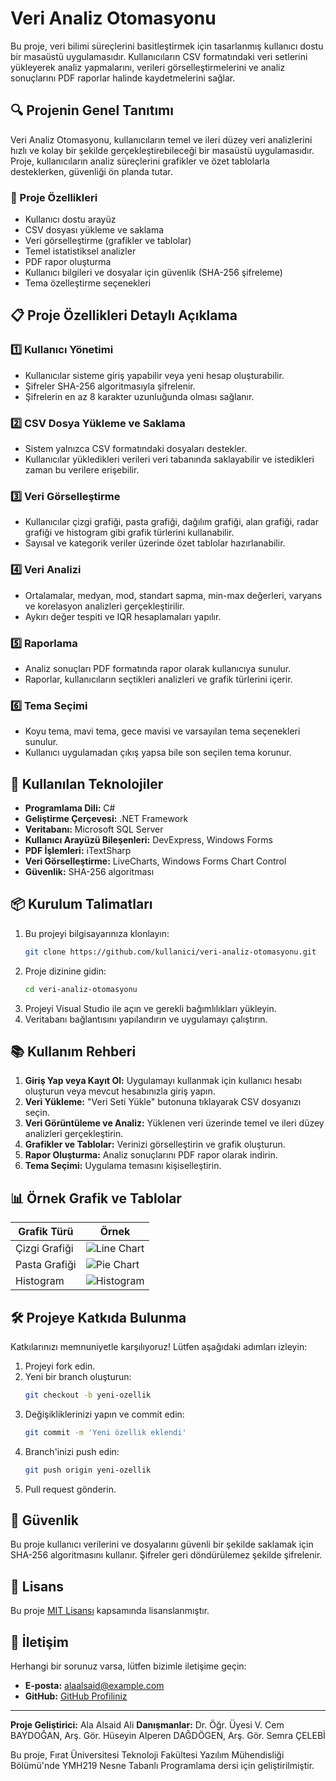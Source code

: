 # Veri Analiz Otomasyonu

Bu proje, veri bilimi süreçlerini basitleştirmek için tasarlanmış kullanıcı dostu bir masaüstü uygulamasıdır. Kullanıcıların CSV formatındaki veri setlerini yükleyerek analiz yapmalarını, verileri görselleştirmelerini ve analiz sonuçlarını PDF raporlar halinde kaydetmelerini sağlar.

## 🔍 Projenin Genel Tanıtımı
Veri Analiz Otomasyonu, kullanıcıların temel ve ileri düzey veri analizlerini hızlı ve kolay bir şekilde gerçekleştirebileceği bir masaüstü uygulamasıdır. Proje, kullanıcıların analiz süreçlerini grafikler ve özet tablolarla desteklerken, güvenliği ön planda tutar.

### 🎯 Proje Özellikleri
- Kullanıcı dostu arayüz
- CSV dosyası yükleme ve saklama
- Veri görselleştirme (grafikler ve tablolar)
- Temel istatistiksel analizler
- PDF rapor oluşturma
- Kullanıcı bilgileri ve dosyalar için güvenlik (SHA-256 şifreleme)
- Tema özelleştirme seçenekleri

## 📋 Proje Özellikleri Detaylı Açıklama

### 1️⃣ Kullanıcı Yönetimi
- Kullanıcılar sisteme giriş yapabilir veya yeni hesap oluşturabilir.
- Şifreler SHA-256 algoritmasıyla şifrelenir.
- Şifrelerin en az 8 karakter uzunluğunda olması sağlanır.

### 2️⃣ CSV Dosya Yükleme ve Saklama
- Sistem yalnızca CSV formatındaki dosyaları destekler.
- Kullanıcılar yükledikleri verileri veri tabanında saklayabilir ve istedikleri zaman bu verilere erişebilir.

### 3️⃣ Veri Görselleştirme
- Kullanıcılar çizgi grafiği, pasta grafiği, dağılım grafiği, alan grafiği, radar grafiği ve histogram gibi grafik türlerini kullanabilir.
- Sayısal ve kategorik veriler üzerinde özet tablolar hazırlanabilir.

### 4️⃣ Veri Analizi
- Ortalamalar, medyan, mod, standart sapma, min-max değerleri, varyans ve korelasyon analizleri gerçekleştirilir.
- Aykırı değer tespiti ve IQR hesaplamaları yapılır.

### 5️⃣ Raporlama
- Analiz sonuçları PDF formatında rapor olarak kullanıcıya sunulur.
- Raporlar, kullanıcıların seçtikleri analizleri ve grafik türlerini içerir.

### 6️⃣ Tema Seçimi
- Koyu tema, mavi tema, gece mavisi ve varsayılan tema seçenekleri sunulur.
- Kullanıcı uygulamadan çıkış yapsa bile son seçilen tema korunur.

## 🚀 Kullanılan Teknolojiler
- **Programlama Dili:** C#
- **Geliştirme Çerçevesi:** .NET Framework
- **Veritabanı:** Microsoft SQL Server
- **Kullanıcı Arayüzü Bileşenleri:** DevExpress, Windows Forms
- **PDF İşlemleri:** iTextSharp
- **Veri Görselleştirme:** LiveCharts, Windows Forms Chart Control
- **Güvenlik:** SHA-256 algoritması

## 📦 Kurulum Talimatları
1. Bu projeyi bilgisayarınıza klonlayın:
   ```bash
   git clone https://github.com/kullanici/veri-analiz-otomasyonu.git
   ```
2. Proje dizinine gidin:
   ```bash
   cd veri-analiz-otomasyonu
   ```
3. Projeyi Visual Studio ile açın ve gerekli bağımlılıkları yükleyin.
4. Veritabanı bağlantısını yapılandırın ve uygulamayı çalıştırın.

## 📚 Kullanım Rehberi
1. **Giriş Yap veya Kayıt Ol:** Uygulamayı kullanmak için kullanıcı hesabı oluşturun veya mevcut hesabınızla giriş yapın.
2. **Veri Yükleme:** "Veri Seti Yükle" butonuna tıklayarak CSV dosyanızı seçin.
3. **Veri Görüntüleme ve Analiz:** Yüklenen veri üzerinde temel ve ileri düzey analizleri gerçekleştirin.
4. **Grafikler ve Tablolar:** Verinizi görselleştirin ve grafik oluşturun.
5. **Rapor Oluşturma:** Analiz sonuçlarını PDF rapor olarak indirin.
6. **Tema Seçimi:** Uygulama temasını kişiselleştirin.

## 📊 Örnek Grafik ve Tablolar
| Grafik Türü     | Örnek                          |
|-----------------|--------------------------------|
| Çizgi Grafiği   | ![Line Chart](docs/line_chart.png) |
| Pasta Grafiği   | ![Pie Chart](docs/pie_chart.png)   |
| Histogram       | ![Histogram](docs/histogram.png)   |

## 🛠️ Projeye Katkıda Bulunma
Katkılarınızı memnuniyetle karşılıyoruz! Lütfen aşağıdaki adımları izleyin:
1. Projeyi fork edin.
2. Yeni bir branch oluşturun:
   ```bash
   git checkout -b yeni-ozellik
   ```
3. Değişikliklerinizi yapın ve commit edin:
   ```bash
   git commit -m 'Yeni özellik eklendi'
   ```
4. Branch'inizi push edin:
   ```bash
   git push origin yeni-ozellik
   ```
5. Pull request gönderin.

## 🔐 Güvenlik
Bu proje kullanıcı verilerini ve dosyalarını güvenli bir şekilde saklamak için SHA-256 algoritmasını kullanır. Şifreler geri döndürülemez şekilde şifrelenir.

## 📄 Lisans
Bu proje [MIT Lisansı](LICENSE) kapsamında lisanslanmıştır.

## 📧 İletişim
Herhangi bir sorunuz varsa, lütfen bizimle iletişime geçin:
- **E-posta:** alaalsaid@example.com
- **GitHub:** [GitHub Profiliniz](https://github.com/kullanici)

---
**Proje Geliştirici:** Ala Alsaid Ali
**Danışmanlar:** Dr. Öğr. Üyesi V. Cem BAYDOĞAN, Arş. Gör. Hüseyin Alperen DAĞDÖGEN, Arş. Gör. Semra ÇELEBİ

Bu proje, Fırat Üniversitesi Teknoloji Fakültesi Yazılım Mühendisliği Bölümü'nde YMH219 Nesne Tabanlı Programlama dersi için geliştirilmiştir.

